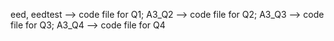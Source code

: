 eed, eedtest --> code file for Q1;
A3_Q2 --> code file for Q2;
A3_Q3 --> code file for Q3;
A3_Q4 --> code file for Q4
